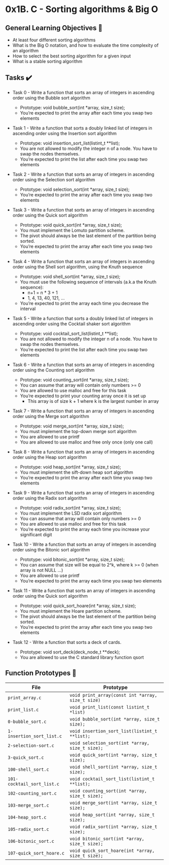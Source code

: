 # 0x1B. C - Sorting algorithms & Big O

## General Learning Objectives :page_with_curl:

* At least four different sorting algorithms
* What is the Big O notation, and how to evaluate the time complexity of an algorithm
* How to select the best sorting algorithm for a given input
* What is a stable sorting algorithm

## Tasks :heavy_check_mark:

* Task 0 - Write a function that sorts an array of integers in ascending order using the Bubble sort algorithm
    - Prototype: void bubble_sort(int *array, size_t size);
    - You’re expected to print the array after each time you swap two elements

* Task 1 - Write a function that sorts a doubly linked list of integers in ascending order using the Insertion sort algorithm
    - Prototype: void insertion_sort_list(listint_t **list);
    - You are not allowed to modify the integer n of a node. You have to swap the nodes themselves.
    - You’re expected to print the list after each time you swap two elements

* Task 2 - Write a function that sorts an array of integers in ascending order using the Selection sort algorithm
    - Prototype: void selection_sort(int *array, size_t size);
    - You’re expected to print the array after each time you swap two elements

* Task 3 - Write a function that sorts an array of integers in ascending order using the Quick sort algorithm
    - Prototype: void quick_sort(int *array, size_t size);
    - You must implement the Lomuto partition scheme.
    - The pivot should always be the last element of the partition being sorted.
    - You’re expected to print the array after each time you swap two elements

* Task 4 - Write a function that sorts an array of integers in ascending order using the Shell sort algorithm, using the Knuth sequence
    - Prototype: void shell_sort(int *array, size_t size);
    - You must use the following sequence of intervals (a.k.a the Knuth sequence):
        - n+1 = n * 3 + 1
        - 1, 4, 13, 40, 121, ...
    - You’re expected to print the array each time you decrease the interval

* Task 5 - Write a function that sorts a doubly linked list of integers in ascending order using the Cocktail shaker sort algorithm
    - Prototype: void cocktail_sort_list(listint_t **list);
    - You are not allowed to modify the integer n of a node. You have to swap the nodes themselves.
    - You’re expected to print the list after each time you swap two elements

* Task 6 - Write a function that sorts an array of integers in ascending order using the Counting sort algorithm
    - Prototype: void counting_sort(int *array, size_t size);
    - You can assume that array will contain only numbers >= 0
    - You are allowed to use malloc and free for this task
    - You’re expected to print your counting array once it is set up
        - This array is of size k + 1 where k is the largest number in array

* Task 7 - Write a function that sorts an array of integers in ascending order using the Merge sort algorithm
    - Prototype: void merge_sort(int *array, size_t size);
    - You must implement the top-down merge sort algorithm
    - You are allowed to use printf
    - You are allowed to use malloc and free only once (only one call)

* Task 8 - Write a function that sorts an array of integers in ascending order using the Heap sort algorithm
    - Prototype: void heap_sort(int *array, size_t size);
    - You must implement the sift-down heap sort algorithm
    - You’re expected to print the array after each time you swap two elements

* Task 9 - Write a function that sorts an array of integers in ascending order using the Radix sort algorithm
    - Prototype: void radix_sort(int *array, size_t size);
    - You must implement the LSD radix sort algorithm
    - You can assume that array will contain only numbers >= 0
    - You are allowed to use malloc and free for this task
    - You’re expected to print the array each time you increase your significant digit

* Task 10 - Write a function that sorts an array of integers in ascending order using the Bitonic sort algorithm
    - Prototype: void bitonic_sort(int *array, size_t size);
    - You can assume that size will be equal to 2^k, where k >= 0 (when array is not NULL …)
    - You are allowed to use printf
    - You’re expected to print the array each time you swap two elements

* Task 11 - Write a function that sorts an array of integers in ascending order using the Quick sort algorithm
    - Prototype: void quick_sort_hoare(int *array, size_t size);
    - You must implement the Hoare partition scheme.
    - The pivot should always be the last element of the partition being sorted.
    - You’re expected to print the array after each time you swap two elements

* Task 12 - Write a function that sorts a deck of cards.
    - Prototype: void sort_deck(deck_node_t **deck);
    - You are allowed to use the C standard library function qsort

## Function Prototypes :file_folder:

 File                       | Prototype                                         |
| -------------------------- | ------------------------------------------------- |
| `print_array.c`            | `void print_array(const int *array, size_t size)` |
| `print_list.c`             | `void print_list(const listint_t *list)`          |
| `0-bubble_sort.c`          | `void bubble_sort(int *array, size_t size);`      |
| `1-insertion_sort_list.c`  | `void insertion_sort_list(listint_t **list);`     |
| `2-selection-sort.c`       | `void selection_sort(int *array, size_t size);`   |
| `3-quick_sort.c`           | `void quick_sort(int *array, size_t size);`       |
| `100-shell_sort.c`         | `void shell_sort(int *array, size_t size);`       |
| `101-cocktail_sort_list.c` | `void cocktail_sort_list(listint_t **list);`      |
| `102-counting_sort.c`      | `void counting_sort(int *array, size_t size);`    |
| `103-merge_sort.c`         | `void merge_sort(int *array, size_t size);`       |
| `104-heap_sort.c`          | `void heap_sort(int *array, size_t size);`        |
| `105-radix_sort.c`         | `void radix_sort(int *array, size_t size);`       |
| `106-bitonic_sort.c`       | `void bitonic_sort(int *array, size_t size);`     |
| `107-quick_sort_hoare.c`   | `void quick_sort_hoare(int *array, size_t size);` |
